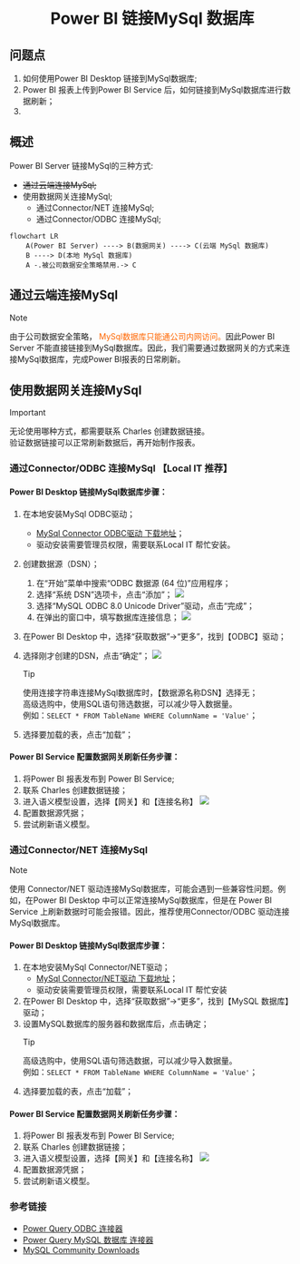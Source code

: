 # <center>Power BI 链接MySql 数据库</center>
## 问题点
1. 如何使用Power BI Desktop 链接到MySql数据库;
2. Power BI 报表上传到Power BI Service 后，如何链接到MySql数据库进行数据刷新；
3. 

## 概述
Power BI Server 链接MySql的三种方式:
* ~~通过云端连接MySql;~~
* 使用数据网关连接MySql;
    * 通过Connector/NET 连接MySql;
    * 通过Connector/ODBC 连接MySql;

```mermaid
flowchart LR
    A(Power BI Server) ----> B(数据网关) ----> C(云端 MySql 数据库)
    B ----> D(本地 MySql 数据库)
    A -.被公司数据安全策略禁用.-> C
```

## 通过云端连接MySql
> [!NOTE] 
> 由于公司数据安全策略， <font color="#ff6600">MySql数据库只能通公司内网访问。</font>因此Power BI Server 不能直接链接到MySql数据库。因此，我们需要通过数据网关的方式来连接MySql数据库，完成Power BI报表的日常刷新。

## 使用数据网关连接MySql
> [!IMPORTANT]
> 无论使用哪种方式，都需要联系 Charles 创建数据链接。</br>
> 验证数据链接可以正常刷新数据后，再开始制作报表。

### 通过Connector/ODBC 连接MySql 【Local IT 推荐】

#### Power BI Desktop 链接MySql数据库步骤：
1. 在本地安装MySql ODBC驱动；
    * [MySql Connector ODBC驱动 下载地址](https://dev.mysql.com/downloads/connector/odbc/)；
    * 驱动安装需要管理员权限，需要联系Local IT 帮忙安装。

2. 创建数据源（DSN）；
    1. 在“开始”菜单中搜索“ODBC 数据源 (64 位)”应用程序；
    2. 选择“系统 DSN”选项卡，点击“添加”；
        ![](Image/ODBC应用程序.png)
    3. 选择“MySQL ODBC 8.0 Unicode Driver”驱动，点击“完成”；
    4. 在弹出的窗口中，填写数据库连接信息；
        ![](Image/MySqlODBCSetting.png)
3. 在Power BI Desktop 中，选择“获取数据”->“更多”，找到【ODBC】驱动；
4. 选择刚才创建的DSN，点击“确定”；
    ![](Image/SelectODBC.png)
    > [!TIP]
    > 使用连接字符串连接MySql数据库时，【数据源名称DSN】选择无；</br>
    > 高级选购中，使用SQL语句筛选数据，可以减少导入数据量。</br>例如：`SELECT * FROM TableName WHERE ColumnName = 'Value'`；
5. 选择要加载的表，点击“加载”；

#### Power BI Service 配置数据网关刷新任务步骤：
1. 将Power BI 报表发布到 Power BI Service;
2. 联系 Charles 创建数据链接；
3. 进入语义模型设置，选择【网关】和【连接名称】
   ![](Image/语义模型设置.png)  
4. 配置数据源凭据；
5. 尝试刷新语义模型。

### 通过Connector/NET 连接MySql 
> [!NOTE]
> 使用 Connector/NET 驱动连接MySql数据库，可能会遇到一些兼容性问题。例如，在Power BI Desktop 中可以正常连接MySql数据库，但是在 Power BI Service 上刷新数据时可能会报错。因此，推荐使用Connector/ODBC 驱动连接MySql数据库。

#### Power BI Desktop 链接MySql数据库步骤：
1. 在本地安装MySql Connector/NET驱动；
    * [MySql Connector/NET驱动 下载地址](https://dev.mysql.com/downloads/connector/net/)；
    * 驱动安装需要管理员权限，需要联系Local IT 帮忙安装
2. 在Power BI Desktop 中，选择“获取数据”->“更多”，找到【MySQL 数据库】驱动；
3. 设置MySQL数据库的服务器和数据库后，点击确定；
    > [!TIP]
    > 高级选购中，使用SQL语句筛选数据，可以减少导入数据量。</br>例如：`SELECT * FROM TableName WHERE ColumnName = 'Value'`；
4. 选择要加载的表，点击“加载”；

#### Power BI Service 配置数据网关刷新任务步骤：
1. 将Power BI 报表发布到 Power BI Service;
2. 联系 Charles 创建数据链接；
3. 进入语义模型设置，选择【网关】和【连接名称】
   ![](Image/语义模型设置.png)  
4. 配置数据源凭据；
5. 尝试刷新语义模型。

### 参考链接
* [Power Query ODBC 连接器](https://learn.microsoft.com/zh-cn/power-query/connectors/odbc)
* [Power Query MySQL 数据库 连接器](https://learn.microsoft.com/zh-cn/power-query/connectors/mysql-database)
* [MySQL Community Downloads](https://dev.mysql.com/downloads/)
